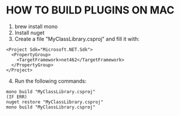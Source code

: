 # HOW TO BUILD PLUGINS ON MAC

1) brew install mono
2) Install nuget
3) Create a file "MyClassLibrary.csproj" and fill it with:
```
<Project Sdk="Microsoft.NET.Sdk">
  <PropertyGroup>
    <TargetFramework>net462</TargetFramework>
  </PropertyGroup>
</Project>
```
4) Run the following commands:
```
mono build "MyClassLibrary.csproj"
(IF ERR)
nuget restore "MyClassLibrary.csproj"
mono build "MyClassLibrary.csproj"
```

